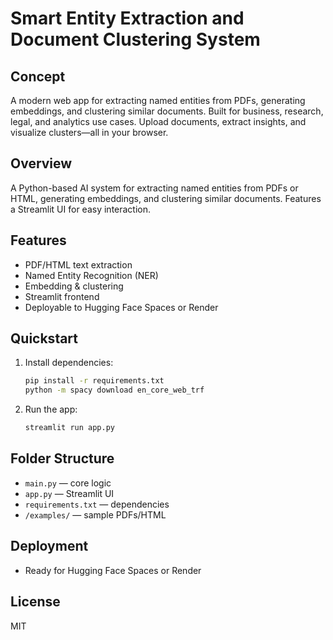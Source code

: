 # Smart Entity Extraction and Document Clustering System

## Concept
A modern web app for extracting named entities from PDFs, generating embeddings, and clustering similar documents. Built for business, research, legal, and analytics use cases. Upload documents, extract insights, and visualize clusters—all in your browser.

## Overview
A Python-based AI system for extracting named entities from PDFs or HTML, generating embeddings, and clustering similar documents. Features a Streamlit UI for easy interaction.

## Features
- PDF/HTML text extraction
- Named Entity Recognition (NER)
- Embedding & clustering
- Streamlit frontend
- Deployable to Hugging Face Spaces or Render

## Quickstart
1. Install dependencies:
   ```bash
   pip install -r requirements.txt
   python -m spacy download en_core_web_trf
   ```
2. Run the app:
   ```bash
   streamlit run app.py
   ```

## Folder Structure
- `main.py` — core logic
- `app.py` — Streamlit UI
- `requirements.txt` — dependencies
- `/examples/` — sample PDFs/HTML

## Deployment
- Ready for Hugging Face Spaces or Render

## License
MIT
